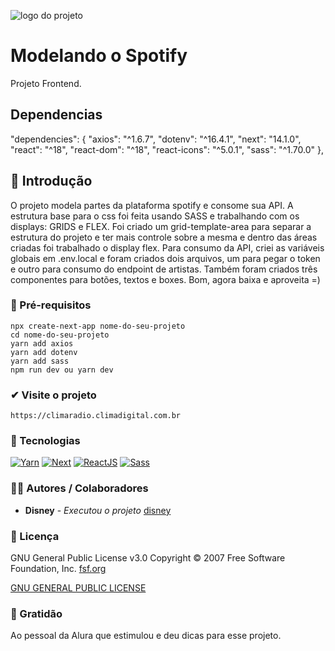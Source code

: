 ![logo do projeto](https://climadigital.com.br/all_image/spotify/BACKGROUND-spotify.png)

# Modelando o Spotify
Projeto Frontend.

## Dependencias
 "dependencies": {
    "axios": "^1.6.7",
    "dotenv": "^16.4.1",
    "next": "14.1.0",
    "react": "^18",
    "react-dom": "^18",
    "react-icons": "^5.0.1",
    "sass": "^1.70.0"
  },

## 💯 Introdução
O projeto modela partes da plataforma spotify e consome sua API. A estrutura base para o css foi feita usando SASS e trabalhando com os displays: GRIDS e FLEX. 
Foi criado um grid-template-area para separar a estrutura do projeto e ter mais controle sobre a mesma e dentro das áreas criadas foi trabalhado o display flex.
Para consumo da API, criei as variáveis globais em .env.local e foram criados dois arquivos, um para pegar o token e outro para consumo do endpoint de artistas.
Também foram criados três componentes para botões, textos e boxes.
Bom, agora baixa e aproveita =)

### 🔧 Pré-requisitos

```
npx create-next-app nome-do-seu-projeto
cd nome-do-seu-projeto
yarn add axios
yarn add dotenv
yarn add sass
npm run dev ou yarn dev

```
### ✔ Visite o projeto
```
https://climaradio.climadigital.com.br
```
### 🤖 Tecnologias
 [![Yarn](https://img.shields.io/badge/yarn-%232C8EBB.svg?style=for-the-badge&logo=yarn&logoColor=white)](#)
 [![Next](https://img.shields.io/badge/Nextcloud-0082C9?style=for-the-badge&logo=Nextcloud&logoColor=white)](https://nextjs.org/)
 [![ReactJS](https://img.shields.io/badge/React-20232A?style=for-the-badge&logo=react&logoColor=61DAFB)](https://react.dev/)
 [![Sass](https://img.shields.io/badge/Sass-CC6699?style=for-the-badge&logo=sass&logoColor=white)](https://sass-lang.com/)
 
 
 

### 🧑‍💻 Autores / Colaboradores

* **Disney** - *Executou o projeto* [disney](https://disney.climadigital.com.br)

### 📑 Licença
GNU General Public License v3.0
Copyright © 2007 Free Software Foundation, Inc. [fsf.org](https://fsf.org/)

[GNU GENERAL PUBLIC LICENSE](https://www.gnu.org/licenses/gpl-3.0.html)

### 🙌 Gratidão
Ao pessoal da Alura que estimulou e deu dicas para esse projeto.
